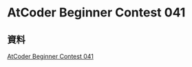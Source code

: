 # AtCoder Beginner Contest 041

## 資料

[AtCoder Beginner Contest 041](https://atcoder.jp/contests/abc041)
